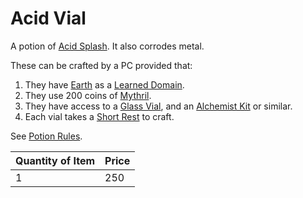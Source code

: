 # Acid Vial

A potion of [Acid Splash](../../../Magic/Spells/Spells%20by%20Level/Level%201/Acid%20Splash.md). It also corrodes metal.

These can be crafted by a PC provided that:

1. They have [Earth](../../../Magic/Spells/Spell%20Domains/Earth.md) as a [Learned Domain](../../../Magic/Spellcasting/Spell%20Learning/Learned%20Domains.md).
2. They use 200 coins of [Mythril](../../../Magic/Spellcasting/Mythril.md).
3. They have access to a [Glass Vial](../10%20Coins/Glass%20Vial.md), and an [Alchemist Kit](../100%20Coins/Alchemist%20Kit.md) or similar.
4. Each vial takes a [Short Rest](../../../Game%20Procedures/Core%20Procedures/Resting.md#Short%20Rest) to craft.

See [Potion Rules](../../../Magic/Crafting/Potion%20Rules.md).

| Quantity of Item | Price |
| ---------------- | ----- |
| 1                | 250   |
